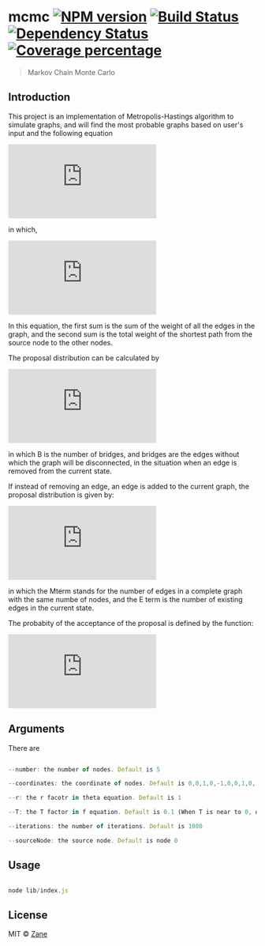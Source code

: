 # mcmc [![NPM version][npm-image]][npm-url] [![Build Status][travis-image]][travis-url] [![Dependency Status][daviddm-image]][daviddm-url] [![Coverage percentage][coveralls-image]][coveralls-url]
> Markov Chain Monte Carlo

## Introduction

This project is an implementation of Metropolis-Hastings algorithm to simulate graphs, and will find the most probable graphs based on user's input and the following equation


![](http://latex.codecogs.com/gif.latex?%24f%28%5Cleft%5C%7Bs_i%2C%20X_i%5Cright%5C%7D%2C%28%5Cleft%5C%7Bs_j%2C%20X_j%5Cright%5C%7D%20%29%20%3D%20e%5E%7B-%28%5Ctheta%28s_i%2C%20Xj%29%20-%5Ctheta%28s_j%2C%20Xi%29%29/T%7D%24)

in which,

![](http://latex.codecogs.com/gif.latex?%24%5Ctheta%28s_i%2C%20X_i%29%20%3D%20r%20%5Csum_%7Be%7D%20w_e%20&plus;%20%5Csum_%7Bk%7D%5E%7BM%7D%5Csum_%7Be%5Cin%20P_s_i%20k%7Dw_e%20%24)

In this equation, the first sum is the sum of the weight of all the edges in the graph, and the second sum is the total weight of the shortest path from the source node to the other nodes.

The proposal distribution can be calculated by

![](http://latex.codecogs.com/gif.latex?q%28j%7Ci%29%20%3D%20%5Cfrac%7B1%7D%7BE%20-%20B%7D)

in which B is the number of bridges, and bridges are the edges without which the graph will be disconnected, in the situation when an edge is removed from the current state.

If instead of removing an edge, an edge is added to the current graph, the proposal distribution is given by:

![](http://latex.codecogs.com/gif.latex?q%28i%7Cj%29%20%3D%20%5Cfrac%7B1%7D%7B%5Cfrac%7BM%20*%20%28M%20-%201%29%7D%7B2%7D%20-%20E%7D)

in which the Mterm stands for the number of edges in a complete graph with the same numbe of nodes, and the E term is the number of existing edges in the current state.

The probabity of the acceptance of the proposal is defined by the function:

![](http://latex.codecogs.com/gif.latex?A%20%3D%20min%5C%7B%20%5Cfrac%7B%5Cpi_j*q%28i%7Cj%29%7D%7B%5Cpi_i%20*q%28j%7Ci%29%7D%5C%7D)

## Arguments
There are
```js

--number: the number of nodes. Default is 5

--coordinates: the coordinate of nodes. Default is 0,0,1,0,-1,0,0,1,0,-1

--r: the r facotr in theta equation. Default is 1

--T: the T factor in f equation. Default is 0.1 (When T is near to 0, only the optimial proposal can be accepted. The larger the T is, the more likely a proposal will be accepted)

--iterations: the number of iterations. Default is 1000

--sourceNode: the source node. Default is node 0

```
## Usage

```js

node lib/index.js

```
## License

MIT © [Zane]()


[npm-image]: https://badge.fury.io/js/mcmc.svg
[npm-url]: https://npmjs.org/package/mcmc
[travis-image]: https://travis-ci.org/chuangshi167/mcmc.svg?branch=master
[travis-url]: https://travis-ci.org/chuangshi167/mcmc
[daviddm-image]: https://david-dm.org/chuangshi167/mcmc.svg?theme=shields.io
[daviddm-url]: https://david-dm.org/chuangshi167/mcmc
[coveralls-image]: https://coveralls.io/repos/chuangshi167/mcmc/badge.svg
[coveralls-url]: https://coveralls.io/r/chuangshi167/mcmc
